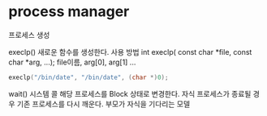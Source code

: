 # process manager

프로세스 생성

execlp()
새로운 함수를 생성한다.
사용 방법 
int execlp( const char *file, const char *arg, ...);
file이름, arg[0], arg[1] ...

```C
execlp("/bin/date", "/bin/date", (char *)0);
```


wait() 시스템 콜
해당 프로세스를 Block 상태로 변경한다.
자식 프로세스가 종료될 경우 기존 프로세스를 다시 깨운다.
부모가 자식을 기다리는 모델
